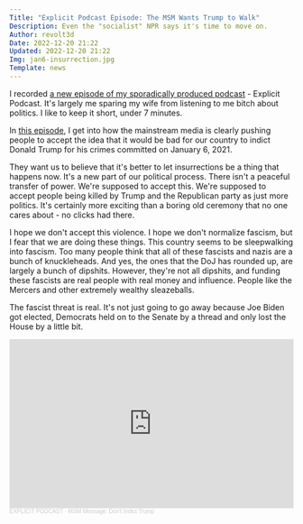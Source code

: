 ```yaml
---
Title: "Explicit Podcast Episode: The MSM Wants Trump to Walk"
Description: Even the "socialist" NPR says it's time to move on.
Author: revolt3d
Date: 2022-12-20 21:22
Updated: 2022-12-20 21:22
Img: jan6-insurrection.jpg
Template: news
---
```

I recorded [a new episode of my sporadically produced podcast](https://soundcloud.com/user-920536464/msm-message-dont-indict-trump) - Explicit Podcast. It's largely me sparing my wife from listening to me bitch about politics. I like to keep it short, under 7 minutes.

In [this episode](https://soundcloud.com/user-920536464/msm-message-dont-indict-trump), I get into how the mainstream media is clearly pushing people to accept the idea that it would be bad for our country to indict Donald Trump for his crimes committed on January 6, 2021. 

They want us to believe that it's better to let insurrections be a thing that happens now. It's a new part of our political process. There isn't a peaceful transfer of power. We're supposed to accept this. We're supposed to accept people being killed by Trump and the Republican party as just more politics. It's certainly more exciting than a boring old ceremony that no one cares about - no clicks had there.

I hope we don't accept this violence. I hope we don't normalize fascism, but I fear that we are doing these things. This country seems to be sleepwalking into fascism. Too many people think that all of these fascists and nazis are a bunch of knuckleheads. And yes, the ones that the DoJ has rounded up, are largely a bunch of dipshits. However, they're not all dipshits, and funding these fascists are real people with real money and influence. People like the Mercers and other extremely wealthy sleazeballs.

The fascist threat is real. It's not just going to go away because Joe Biden got elected, Democrats held on to the Senate by a thread and only lost the House by a little bit.

<iframe width="100%" height="300" scrolling="no" frameborder="no" allow="autoplay" src="https://w.soundcloud.com/player/?url=https%3A//api.soundcloud.com/tracks/1406999440&color=%23ff5500&auto_play=false&hide_related=false&show_comments=true&show_user=true&show_reposts=false&show_teaser=true&visual=true"></iframe><div style="font-size: 10px; color: #cccccc;line-break: anywhere;word-break: normal;overflow: hidden;white-space: nowrap;text-overflow: ellipsis; font-family: Interstate,Lucida Grande,Lucida Sans Unicode,Lucida Sans,Garuda,Verdana,Tahoma,sans-serif;font-weight: 100;"><a href="https://soundcloud.com/user-920536464" title="EXPLICIT PODCAST" target="_blank" style="color: #cccccc; text-decoration: none;">EXPLICIT PODCAST</a> · <a href="https://soundcloud.com/user-920536464/msm-message-dont-indict-trump" title="MSM Message: Don&#x27;t Indict Trump" target="_blank" style="color: #cccccc; text-decoration: none;">MSM Message: Don&#x27;t Indict Trump</a></div>